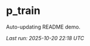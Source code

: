 # p_train

Auto-updating README demo.

<!--START_SECTION:status-->
_Last run: 2025-10-20 22:18 UTC_
<!--END_SECTION:status-->

















































































































































































































































































































































































































































































































































































































































































































































































































































































































































































































































































































































































































































































































































































































































